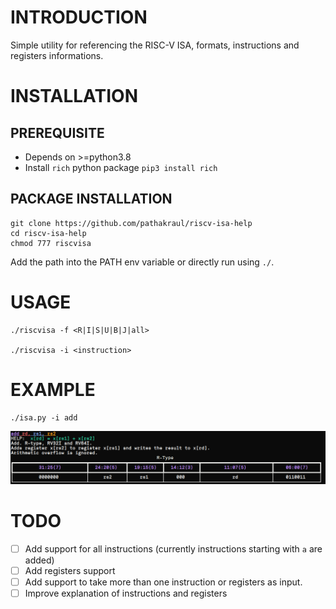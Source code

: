 # INTRODUCTION

Simple utility for referencing the RISC-V ISA, formats, instructions and registers informations.


# INSTALLATION

## PREREQUISITE
- Depends on >=python3.8
- Install `rich` python package `pip3 install rich`

## PACKAGE INSTALLATION
```
git clone https://github.com/pathakraul/riscv-isa-help
cd riscv-isa-help
chmod 777 riscvisa
```
Add the path into the PATH env variable or directly run using `./`.

# USAGE

```
./riscvisa -f <R|I|S|U|B|J|all>

./riscvisa -i <instruction>

```


# EXAMPLE
```
./isa.py -i add 

```
![](add-example.png)


# TODO

- [ ] Add support for all instructions (currently instructions starting with `a` are added)
- [ ] Add registers support
- [ ] Add support to take more than one instruction or registers as input.
- [ ] Improve explanation of instructions and registers

